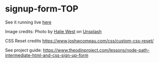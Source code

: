 # signup-form-TOP

See it running live [here](https://muhammadabdullahwarraich.github.io/signup-form-TOP/)

Image credits: Photo by [Halie West](https://unsplash.com/@haliewestphoto?utm_content=creditCopyText&utm_medium=referral&utm_source=unsplash) on [Unsplash](https://unsplash.com/photos/green-leaf-plant-in-close-up-photography-25xggax4bSA?utm_content=creditCopyText&utm_medium=referral&utm_source=unsplash)

CSS Reset credits https://www.joshwcomeau.com/css/custom-css-reset/

See project guide: https://www.theodinproject.com/lessons/node-path-intermediate-html-and-css-sign-up-form
